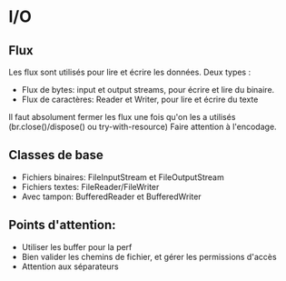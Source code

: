 # I/O

## Flux
Les flux sont utilisés pour lire et écrire les données.
Deux types : 
- Flux de bytes: input et output streams, pour écrire et lire du binaire.
- Flux de caractères: Reader et Writer, pour lire et écrire du texte

Il faut absolument fermer les flux une fois qu'on les a utilisés (br.close()/dispose() ou try-with-resource)
Faire attention à l'encodage.

## Classes de base
- Fichiers binaires: FileInputStream et FileOutputStream
- Fichiers textes: FileReader/FileWriter
- Avec tampon: BufferedReader et BufferedWriter

## Points d'attention:
- Utiliser les buffer pour la perf
- Bien valider les chemins de fichier, et gérer les permissions d'accès
- Attention aux séparateurs